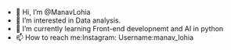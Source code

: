 - 👋 Hi, I’m @ManavLohia
- 👀 I’m interested in Data analysis.
- 🌱 I’m currently learning Front-end developnemt and AI in python
- 📫 How to reach me:Instagram: Username:manav_lohia

<!---
ManavLohia945/ManavLohia945 is a ✨ special ✨ repository because its `README.md` (this file) appears on your GitHub profile.
You can click the Preview link to take a look at your changes.
--->

